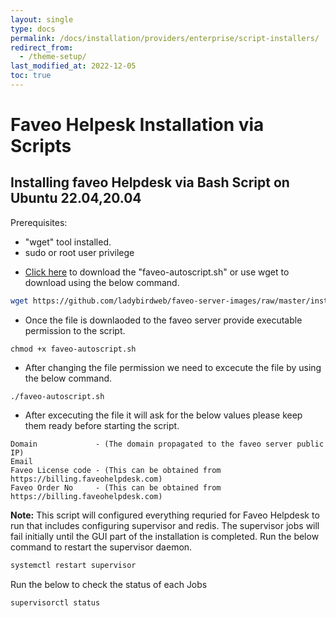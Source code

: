 ```yaml
---
layout: single
type: docs
permalink: /docs/installation/providers/enterprise/script-installers/
redirect_from:
  - /theme-setup/
last_modified_at: 2022-12-05
toc: true
---
```


# Faveo Helpesk Installation via Scripts <!-- omit in toc -->

## Installing faveo Helpdesk via Bash Script on Ubuntu 22.04,20.04

Prerequisites:
- "wget" tool installed.
- sudo or root user privilege

* [Click here](/installation-scripts/FaveoInstallationScripts/faveo-autoscript.sh) to download the "faveo-autoscript.sh" or use wget to download using the below command. 
 
```sh
wget https://github.com/ladybirdweb/faveo-server-images/raw/master/installation-scripts/FaveoInstallationScripts/faveo-autoscript.sh
```

* Once the file is downlaoded to the faveo server provide executable permission to the script.
```
chmod +x faveo-autoscript.sh
```
* After changing the file permission we need to excecute the file by using the below command.
```
./faveo-autoscript.sh
```
* After excecuting the file it will ask for the below values please keep them ready before starting the script.
```
Domain             - (The domain propagated to the faveo server public IP)
Email
Faveo License code - (This can be obtained from https://billing.faveohelpdesk.com)
Faveo Order No     - (This can be obtained from https://billing.faveohelpdesk.com)
```
<b>Note:</b> This script will configured everything requried for Faveo Helpdesk to run that includes configuring supervisor and redis. The supervisor jobs will fail initially until the GUI part of the installation is completed. Run the below command to restart the supervisor daemon.

```sh
systemctl restart supervisor
```
Run the below to check the status of each Jobs
```sh
supervisorctl status
```





